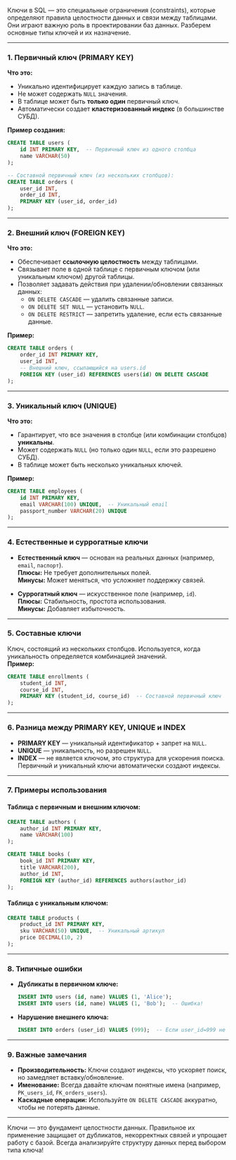 

Ключи в SQL — это специальные ограничения (constraints), которые определяют правила целостности данных и связи между таблицами. Они играют важную роль в проектировании баз данных. Разберем основные типы ключей и их назначение.

---

### **1. Первичный ключ (PRIMARY KEY)**
**Что это:**  
- Уникально идентифицирует каждую запись в таблице.  
- Не может содержать `NULL` значения.  
- В таблице может быть **только один** первичный ключ.  
- Автоматически создает **кластеризованный индекс** (в большинстве СУБД).

**Пример создания:**
```sql
CREATE TABLE users (
    id INT PRIMARY KEY,  -- Первичный ключ из одного столбца
    name VARCHAR(50)
);

-- Составной первичный ключ (из нескольких столбцов):
CREATE TABLE orders (
    user_id INT,
    order_id INT,
    PRIMARY KEY (user_id, order_id)
);
```

---

### **2. Внешний ключ (FOREIGN KEY)**
**Что это:**  
- Обеспечивает **ссылочную целостность** между таблицами.  
- Связывает поле в одной таблице с первичным ключом (или уникальным ключом) другой таблицы.  
- Позволяет задавать действия при удалении/обновлении связанных данных:
  - `ON DELETE CASCADE` — удалить связанные записи.
  - `ON DELETE SET NULL` — установить `NULL`.
  - `ON DELETE RESTRICT` — запретить удаление, если есть связанные данные.

**Пример:**
```sql
CREATE TABLE orders (
    order_id INT PRIMARY KEY,
    user_id INT,
    -- Внешний ключ, ссылающийся на users.id
    FOREIGN KEY (user_id) REFERENCES users(id) ON DELETE CASCADE
);
```

---

### **3. Уникальный ключ (UNIQUE)**
**Что это:**  
- Гарантирует, что все значения в столбце (или комбинации столбцов) **уникальны**.  
- Может содержать `NULL` (но только один `NULL`, если это разрешено СУБД).  
- В таблице может быть несколько уникальных ключей.

**Пример:**
```sql
CREATE TABLE employees (
    id INT PRIMARY KEY,
    email VARCHAR(100) UNIQUE,  -- Уникальный email
    passport_number VARCHAR(20) UNIQUE
);
```

---

### **4. Естественные и суррогатные ключи**
- **Естественный ключ** — основан на реальных данных (например, `email`, `паспорт`).  
  **Плюсы:** Не требует дополнительных полей.  
  **Минусы:** Может меняться, что усложняет поддержку связей.

- **Суррогатный ключ** — искусственное поле (например, `id`).  
  **Плюсы:** Стабильность, простота использования.  
  **Минусы:** Добавляет избыточность.

---

### **5. Составные ключи**
Ключ, состоящий из нескольких столбцов. Используется, когда уникальность определяется комбинацией значений.  
**Пример:**
```sql
CREATE TABLE enrollments (
    student_id INT,
    course_id INT,
    PRIMARY KEY (student_id, course_id)  -- Составной первичный ключ
);
```

---

### **6. Разница между PRIMARY KEY, UNIQUE и INDEX**
- **PRIMARY KEY** — уникальный идентификатор + запрет на `NULL`.  
- **UNIQUE** — уникальность, но разрешен `NULL`.  
- **INDEX** — не является ключом, это структура для ускорения поиска.  
  Первичный и уникальный ключи автоматически создают индексы.

---

### **7. Примеры использования**
#### **Таблица с первичным и внешним ключом:**
```sql
CREATE TABLE authors (
    author_id INT PRIMARY KEY,
    name VARCHAR(100)
);

CREATE TABLE books (
    book_id INT PRIMARY KEY,
    title VARCHAR(200),
    author_id INT,
    FOREIGN KEY (author_id) REFERENCES authors(author_id)
);
```

#### **Таблица с уникальным ключом:**
```sql
CREATE TABLE products (
    product_id INT PRIMARY KEY,
    sku VARCHAR(50) UNIQUE,  -- Уникальный артикул
    price DECIMAL(10, 2)
);
```

---

### **8. Типичные ошибки**
- **Дубликаты в первичном ключе:**  
  ```sql
  INSERT INTO users (id, name) VALUES (1, 'Alice');
  INSERT INTO users (id, name) VALUES (1, 'Bob');  -- Ошибка!
  ```

- **Нарушение внешнего ключа:**  
  ```sql
  INSERT INTO orders (user_id) VALUES (999);  -- Если user_id=999 не существует в users
  ```

---

### **9. Важные замечания**
- **Производительность:** Ключи создают индексы, что ускоряет поиск, но замедляет вставку/обновление.
- **Именование:** Всегда давайте ключам понятные имена (например, `PK_users_id`, `FK_orders_users`).
- **Каскадные операции:** Используйте `ON DELETE CASCADE` аккуратно, чтобы не потерять данные.

---

Ключи — это фундамент целостности данных. Правильное их применение защищает от дубликатов, некорректных связей и упрощает работу с базой. Всегда анализируйте структуру данных перед выбором типа ключа!